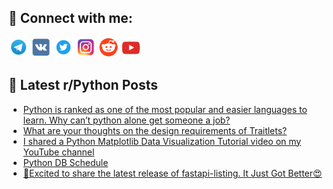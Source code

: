 ## 🔎 Connect with me:
[<img src="https://github.com/bullbesh/bullbesh/blob/main/images/Telegram.png" width="32" height="32" />](https://t.me/bullbesh)
[<img src="https://github.com/bullbesh/bullbesh/blob/main/images/VK.png" width="32" height="32" />](https://vk.com/bullbesh)
[<img src="https://github.com/bullbesh/bullbesh/blob/main/images/Twitter.png" width="32" height="32" />](https://twitter.com/bullbesh1)
[<img src="https://github.com/bullbesh/bullbesh/blob/main/images/Instagram.png" width="32" height="32" />](https://www.instagram.com/bullbesh)
[<img src="https://github.com/bullbesh/bullbesh/blob/main/images/Reddit.png" width="32" height="32" />](https://www.reddit.com/user/bullbesh)
[<img src="https://github.com/bullbesh/bullbesh/blob/main/images/YouTube.png" width="32" height="32" />](https://www.youtube.com/channel/UCtfjRs6uzgq5mfm8S06WTcg)

## 📕 Latest r/Python Posts
<!-- BLOG-POST-LIST:START -->
- [Python is ranked as one of the most popular and easier languages to learn. Why can’t python alone get someone a job?](https://www.reddit.com/r/Python/comments/16dktq8/python_is_ranked_as_one_of_the_most_popular_and/)
- [What are your thoughts on the design requirements of Traitlets?](https://www.reddit.com/r/Python/comments/16dkftc/what_are_your_thoughts_on_the_design_requirements/)
- [I shared a Python Matplotlib Data Visualization Tutorial video on my YouTube channel](https://www.reddit.com/r/Python/comments/16dj263/i_shared_a_python_matplotlib_data_visualization/)
- [Python DB Schedule](https://www.reddit.com/r/Python/comments/16div0n/python_db_schedule/)
- [📢Excited to share the latest release of fastapi-listing. It Just Got Better😍](https://www.reddit.com/r/Python/comments/16dhwvz/excited_to_share_the_latest_release_of/)
<!-- BLOG-POST-LIST:END -->
